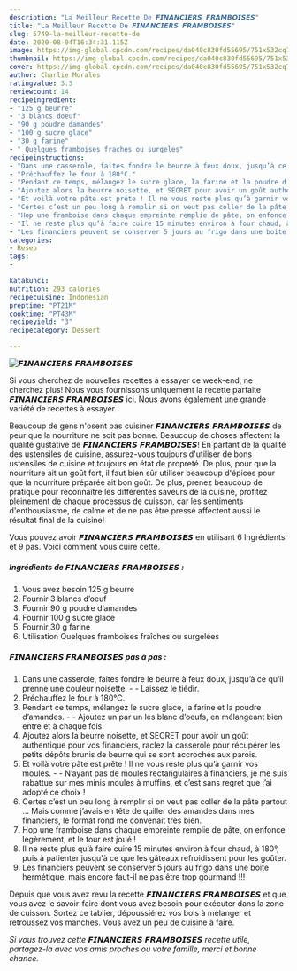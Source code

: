 ```yaml
---
description: "La Meilleur Recette De 𝙁𝙄𝙉𝘼𝙉𝘾𝙄𝙀𝙍𝙎 𝙁𝙍𝘼𝙈𝘽𝙊𝙄𝙎𝙀𝙎"
title: "La Meilleur Recette De 𝙁𝙄𝙉𝘼𝙉𝘾𝙄𝙀𝙍𝙎 𝙁𝙍𝘼𝙈𝘽𝙊𝙄𝙎𝙀𝙎"
slug: 5749-la-meilleur-recette-de
date: 2020-08-04T16:34:31.115Z
image: https://img-global.cpcdn.com/recipes/da040c830fd55695/751x532cq70/𝙁𝙄𝙉𝘼𝙉𝘾𝙄𝙀𝙍𝙎-𝙁𝙍𝘼𝙈𝘽𝙊𝙄𝙎𝙀𝙎-photo-principale-de-la-recette.jpg
thumbnail: https://img-global.cpcdn.com/recipes/da040c830fd55695/751x532cq70/𝙁𝙄𝙉𝘼𝙉𝘾𝙄𝙀𝙍𝙎-𝙁𝙍𝘼𝙈𝘽𝙊𝙄𝙎𝙀𝙎-photo-principale-de-la-recette.jpg
cover: https://img-global.cpcdn.com/recipes/da040c830fd55695/751x532cq70/𝙁𝙄𝙉𝘼𝙉𝘾𝙄𝙀𝙍𝙎-𝙁𝙍𝘼𝙈𝘽𝙊𝙄𝙎𝙀𝙎-photo-principale-de-la-recette.jpg
author: Charlie Morales
ratingvalue: 3.3
reviewcount: 14
recipeingredient:
- "125 g beurre"
- "3 blancs doeuf"
- "90 g poudre damandes"
- "100 g sucre glace"
- "30 g farine"
- " Quelques framboises fraches ou surgeles"
recipeinstructions:
- "Dans une casserole, faites fondre le beurre à feux doux, jusqu’à ce qu’il prenne une couleur noisette.  Laissez le tiédir."
- "Préchauffez le four à 180°C."
- "Pendant ce temps, mélangez le sucre glace, la farine et la poudre d’amandes.  Ajoutez un par un les blanc d’oeufs, en mélangeant bien entre et à chaque fois."
- "Ajoutez alors la beurre noisette, et SECRET pour avoir un goût authentique pour vos financiers, raclez la casserole pour récupérer les petits dépôts brunis de beurre qui se sont accrochés aux parois."
- "Et voilà votre pâte est prête ! Il ne vous reste plus qu’à garnir vos moules.  N’ayant pas de moules rectangulaires à financiers, je me suis rabattue sur mes minis moules à muffins, et c’est sans regret que j’ai adopté ce choix !"
- "Certes c’est un peu long à remplir si on veut pas coller de la pâte partout … Mais comme j’avais en tête de quiller des amandes dans mes financiers, le format rond me convenait très bien."
- "Hop une framboise dans chaque empreinte remplie de pâte, on enfonce légèrement, et le tour est joué !"
- "Il ne reste plus qu’à faire cuire 15 minutes environ à four chaud, à 180°, puis à patienter jusqu&#39;à ce que les gâteaux refroidissent pour les goûter."
- "Les financiers peuvent se conserver 5 jours au frigo dans une boite hermétique, mais encore faut-il ne pas être trop gourmand !!!"
categories:
- Resep
tags:
- 

katakunci:  
nutrition: 293 calories
recipecuisine: Indonesian
preptime: "PT21M"
cooktime: "PT43M"
recipeyield: "3"
recipecategory: Dessert

---
```



![𝙁𝙄𝙉𝘼𝙉𝘾𝙄𝙀𝙍𝙎 𝙁𝙍𝘼𝙈𝘽𝙊𝙄𝙎𝙀𝙎](https://img-global.cpcdn.com/recipes/da040c830fd55695/751x532cq70/𝙁𝙄𝙉𝘼𝙉𝘾𝙄𝙀𝙍𝙎-𝙁𝙍𝘼𝙈𝘽𝙊𝙄𝙎𝙀𝙎-photo-principale-de-la-recette.jpg)

Si vous cherchez de nouvelles recettes à essayer ce week-end, ne cherchez plus! Nous vous fournissons uniquement la recette parfaite 𝙁𝙄𝙉𝘼𝙉𝘾𝙄𝙀𝙍𝙎 𝙁𝙍𝘼𝙈𝘽𝙊𝙄𝙎𝙀𝙎 ici. Nous avons également une grande variété de recettes à essayer.

Beaucoup de gens n'osent pas cuisiner 𝙁𝙄𝙉𝘼𝙉𝘾𝙄𝙀𝙍𝙎 𝙁𝙍𝘼𝙈𝘽𝙊𝙄𝙎𝙀𝙎 de peur que la nourriture ne soit pas bonne. Beaucoup de choses affectent la qualité gustative de 𝙁𝙄𝙉𝘼𝙉𝘾𝙄𝙀𝙍𝙎 𝙁𝙍𝘼𝙈𝘽𝙊𝙄𝙎𝙀𝙎! En partant de la qualité des ustensiles de cuisine, assurez-vous toujours d'utiliser de bons ustensiles de cuisine et toujours en état de propreté. De plus, pour que la nourriture ait un goût fort, il faut bien sûr utiliser beaucoup d'épices pour que la nourriture préparée ait bon goût. De plus, prenez beaucoup de pratique pour reconnaître les différentes saveurs de la cuisine, profitez pleinement de chaque processus de cuisson, car les sentiments d'enthousiasme, de calme et de ne pas être pressé affectent aussi le résultat final de la cuisine!

<!--inarticleads1-->

Vous pouvez avoir 𝙁𝙄𝙉𝘼𝙉𝘾𝙄𝙀𝙍𝙎 𝙁𝙍𝘼𝙈𝘽𝙊𝙄𝙎𝙀𝙎 en utilisant 6 Ingrédients et 9 pas. Voici comment vous cuire cette.

##### Ingrédients de 𝙁𝙄𝙉𝘼𝙉𝘾𝙄𝙀𝙍𝙎 𝙁𝙍𝘼𝙈𝘽𝙊𝙄𝙎𝙀𝙎 :

1. Vous avez besoin 125 g beurre
1. Fournir 3 blancs d’oeuf
1. Fournir 90 g poudre d’amandes
1. Fournir 100 g sucre glace
1. Fournir 30 g farine
1. Utilisation  Quelques framboises fraîches ou surgelées




<!--inarticleads2-->

##### 𝙁𝙄𝙉𝘼𝙉𝘾𝙄𝙀𝙍𝙎 𝙁𝙍𝘼𝙈𝘽𝙊𝙄𝙎𝙀𝙎 pas à pas :

1. Dans une casserole, faites fondre le beurre à feux doux, jusqu’à ce qu’il prenne une couleur noisette. -  - Laissez le tiédir.
1. Préchauffez le four à 180°C.
1. Pendant ce temps, mélangez le sucre glace, la farine et la poudre d’amandes. -  - Ajoutez un par un les blanc d’oeufs, en mélangeant bien entre et à chaque fois.
1. Ajoutez alors la beurre noisette, et SECRET pour avoir un goût authentique pour vos financiers, raclez la casserole pour récupérer les petits dépôts brunis de beurre qui se sont accrochés aux parois.
1. Et voilà votre pâte est prête ! Il ne vous reste plus qu’à garnir vos moules. -  - N’ayant pas de moules rectangulaires à financiers, je me suis rabattue sur mes minis moules à muffins, et c’est sans regret que j’ai adopté ce choix !
1. Certes c’est un peu long à remplir si on veut pas coller de la pâte partout … Mais comme j’avais en tête de quiller des amandes dans mes financiers, le format rond me convenait très bien.
1. Hop une framboise dans chaque empreinte remplie de pâte, on enfonce légèrement, et le tour est joué !
1. Il ne reste plus qu’à faire cuire 15 minutes environ à four chaud, à 180°, puis à patienter jusqu&#39;à ce que les gâteaux refroidissent pour les goûter.
1. Les financiers peuvent se conserver 5 jours au frigo dans une boite hermétique, mais encore faut-il ne pas être trop gourmand !!!




<!--inarticleads1-->

<p>
Depuis que vous avez revu la recette 𝙁𝙄𝙉𝘼𝙉𝘾𝙄𝙀𝙍𝙎 𝙁𝙍𝘼𝙈𝘽𝙊𝙄𝙎𝙀𝙎 et que vous avez le savoir-faire dont vous avez besoin pour exécuter dans la zone de cuisson. Sortez ce tablier, dépoussiérez vos bols à mélanger et retroussez vos manches. Vous avez un peu de cuisine à faire.
</p>

<p>
<i>Si vous trouvez cette 𝙁𝙄𝙉𝘼𝙉𝘾𝙄𝙀𝙍𝙎 𝙁𝙍𝘼𝙈𝘽𝙊𝙄𝙎𝙀𝙎 recette utile, partagez-la avec vos amis proches ou votre famille, merci et bonne chance.</i>
</p>
